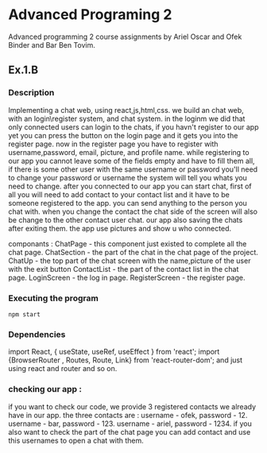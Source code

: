 # Advanced Programing 2

Advanced programming 2 course assignments by Ariel Oscar and Ofek Binder and Bar Ben Tovim.

## Ex.1.B

### Description

Implementing a chat web, using react,js,html,css. we build an chat web, with an login\register system, and chat system. in the loginm we did that only connected users can login to the chats, if you havn't register to our app yet you can press the button on the login page and it gets you into the register page. now in the register page you have to register with username,password, email, picture, and profile name. while registering to our app you cannot leave some of the fields empty and have to fill them all, if there is some other user with the same username or password you'll need to change your password or username the system will tell you whats you need to change. after you connected to our app you can start chat, first of all you will need to add contact to your contact list and it have to be someone registered to the app. you can send anything to the person you chat with. when you change the contact the chat side of the screen will also be change to the other contact user chat. our app also saving the chats after exiting them. the app use pictures and show u who connected.
 
componants :
  ChatPage - this component just existed to complete all the chat page.
  ChatSection - the part of the chat in the chat page of the project.
  ChatUp - the top part of the chat screen with the name,picture of the user with the exit button
  ContactList - the part of the contact list in the chat page.
  LoginScreen - the log in page.
  RegisterScreen - the register page.
 
### Executing the program

```
npm start
```

### Dependencies

import React, { useState, useRef, useEffect } from 'react';
import {BrowserRouter , Routes, Route, Link}  from 'react-router-dom';
and just using react and router and so on.

### checking our app :
if you want to check our code, we provide 3 registered contacts we already have in our app. the three contacts are :
username - ofek, password - 12.
username - bar, password - 123.
username - ariel, password - 1234.
if you also want to check the part of the chat page you can add contact and use this usernames to open a chat with them.